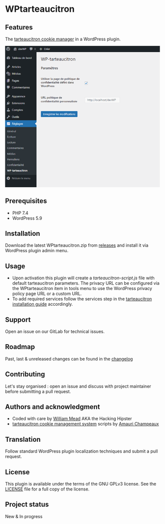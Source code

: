# WPtarteaucitron

## Features
The [tarteaucitron cookie manager](https://tarteaucitron.io/) in a WordPress plugin.

![WP-tarteaucitron screenshot](wp-tarteaucitron%20screenshot%20FR.png "WP-tarteaucitron screenshot")

## Prerequisites
- PHP 7.4 
- WordPress 5.9

## Installation
Download the latest WPtarteaucitron.zip from [releases](https://git.manche.io/si/web/wptarteaucitron/-/releases) and install it via WordPress plugin admin menu.

## Usage
- Upon activation this plugin will create a *tarteaucitron-script.js* file with default tarteaucitron parameters. The privacy URL can be configured via the WPtarteaucitron item in tools menu to use the WordPress privacy policy page URL or a custom URL. 
- To add required services follow the services step in the [tarteaucitron installation guide](https://tarteaucitron.io/en/install/) accordingly.

## Support
Open an issue on our GitLab for technical issues.

## Roadmap
Past, last & unreleased changes can be found in the [changelog](CHANGELOG.md)

## Contributing
Let's stay organised : open an issue and discuss with project maintainer before submitting a pull request.

## Authors and acknowledgment
- Coded with care by [William Mead](https://git.manche.io/wmead) AKA the Hacking Hipster
- [tarteaucitron cookie management system](https://github.com/AmauriC/tarteaucitron.js) scripts by [Amauri Champeaux](https://amauri.io/)

## Translation
Follow standard WordPress plugin localization techniques and submit a pull request.

## License
This plugin is available under the terms of the GNU GPLv3 license. See the [LICENSE](LICENSE) file for a full copy of the license.

## Project status
New & In progress